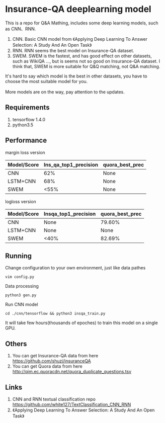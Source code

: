 Insurance-QA deeplearning model
======
This is a repo for Q&A Mathing, includes some deep learning models, such as CNN、RNN.<br>
1. CNN. Basic CNN model from 《Applying Deep Learning To Answer Selection: A Study And An Open Task》<br>
2. RNN. RNN seems the best model on Insurance-QA dataset.<br>
3. SWEM. SWEM is the fastest, and has good effect on other datasets, such as WikiQA ..., but is seems not so good on Insurance-QA dataset. I think that, SWEM is more suitable for Q&Q matching, not Q&A matching.<br>


It's hard to say which model is the best in other datasets, you have to choose the most suitable model for you.<br><br>
More models are on the way, pay attention to the updates.<br>

## Requirements
1. tensorflow 1.4.0<br>
2. python3.5<br>

## Performance
margin loss version<br>

Model/Score | Ins_qa_top1_precision | quora_best_prec
------------ | ------------- | -------------
CNN | 62% | None
LSTM+CNN | 68% | None
SWEM | <55% | None

logloss version<br>

Model/Score | Insqa_top1_precision | quora_best_prec
------------ | ------------- | -------------
CNN | None | 79.60%
LSTM+CNN | None | None
SWEM | <40% | 82.69%

## Running
Change configuration to your own environment, just like data pathes<br>
    
    vim config.py

Data processing<br>
   
    python3 gen.py
    
Run CNN model<br>

    cd ./cnn/tensorflow && python3 insqa_train.py
    
It will take few hours(thousands of epoches) to train this model on a single GPU.<br>
    
## Others
1. You can get Insurance-QA data from here https://github.com/shuzi/insuranceQA<br>
2. You can get Quora data from here http://qim.ec.quoracdn.net/quora_duplicate_questions.tsv<br>

## Links
1. CNN and RNN textual classification repo  https://github.com/white127/TextClassification_CNN_RNN<br>
2. 《Applying Deep Learning To Answer Selection: A Study And An Open Task》<br>

